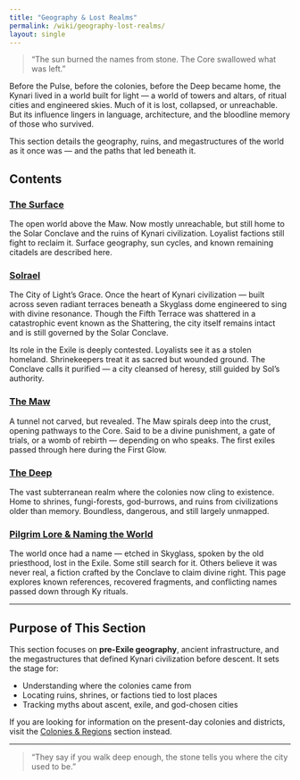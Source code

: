 ```yaml
---
title: "Geography & Lost Realms"
permalink: /wiki/geography-lost-realms/
layout: single
---
```


> “The sun burned the names from stone. The Core swallowed what was left.”

Before the Pulse, before the colonies, before the Deep became home, the Kynari lived in a world built for light — a world of towers and altars, of ritual cities and engineered skies. Much of it is lost, collapsed, or unreachable. But its influence lingers in language, architecture, and the bloodline memory of those who survived.

This section details the geography, ruins, and megastructures of the world as it once was — and the paths that led beneath it.

## Contents

### [The Surface](/thecastedkinweb/wiki/geography-lost-realms/surface/)
The open world above the Maw. Now mostly unreachable, but still home to the Solar Conclave and the ruins of Kynari civilization. Loyalist factions still fight to reclaim it. Surface geography, sun cycles, and known remaining citadels are described here.

### [Solrael](/thecastedkinweb/wiki/geography-lost-realms/solrael/)
The City of Light’s Grace. Once the heart of Kynari civilization — built across seven radiant terraces beneath a Skyglass dome engineered to sing with divine resonance. Though the Fifth Terrace was shattered in a catastrophic event known as the Shattering, the city itself remains intact and is still governed by the Solar Conclave.

Its role in the Exile is deeply contested. Loyalists see it as a stolen homeland. Shrinekeepers treat it as sacred but wounded ground. The Conclave calls it purified — a city cleansed of heresy, still guided by Sol’s authority.

### [The Maw](/thecastedkinweb/wiki/geography-lost-realms/the-maw/)
A tunnel not carved, but revealed. The Maw spirals deep into the crust, opening pathways to the Core. Said to be a divine punishment, a gate of trials, or a womb of rebirth — depending on who speaks. The first exiles passed through here during the First Glow.

### [The Deep](/thecastedkinweb/wiki/geography-lost-realms/the-deep/)
The vast subterranean realm where the colonies now cling to existence. Home to shrines, fungi-forests, god-burrows, and ruins from civilizations older than memory. Boundless, dangerous, and still largely unmapped.

### [Pilgrim Lore & Naming the World](/thecastedkinweb/wiki/geography-lost-realms/pilgrim-lore-naming-the-world/)
The world once had a name — etched in Skyglass, spoken by the old priesthood, lost in the Exile. Some still search for it. Others believe it was never real, a fiction crafted by the Conclave to claim divine right. This page explores known references, recovered fragments, and conflicting names passed down through Ky rituals.

---

## Purpose of This Section

This section focuses on **pre-Exile geography**, ancient infrastructure, and the megastructures that defined Kynari civilization before descent. It sets the stage for:

- Understanding where the colonies came from
- Locating ruins, shrines, or factions tied to lost places
- Tracking myths about ascent, exile, and god-chosen cities

If you are looking for information on the present-day colonies and districts, visit the [Colonies & Regions](/thecastedkinweb/wiki/colonies-and-regions/) section instead.

---

> “They say if you walk deep enough, the stone tells you where the city used to be.”
